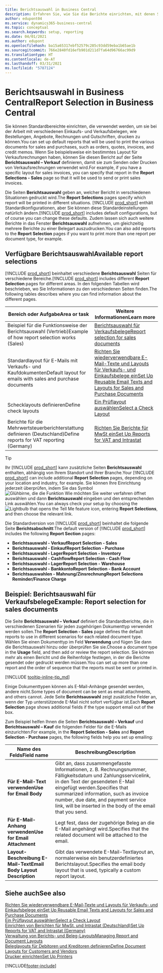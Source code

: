 ```yaml
---
title: Berichtsauswahl in Business Central
description: Erfahren Sie, wie Sie die Berichte einrichten, mit denen Sie verschiedene Arten von Dokumenten in Business Central drucken.
author: edupont04
ms.service: dynamics365-business-central
ms.topic: conceptual
ms.search.keywords: setup, reporting
ms.date: 04/01/2021
ms.author: edupont
ms.openlocfilehash: ba15a65317ebf52579c285c93dd59eba1b65ae1b
ms.sourcegitcommit: 766e2840fd16efb901d211d7fa64d96766ac99d9
ms.translationtype: HT
ms.contentlocale: de-AT
ms.lasthandoff: 03/31/2021
ms.locfileid: "5787124"
---
```

# <a name="report-selection-in-business-central"></a><span data-ttu-id="36817-103">Berichtsauswahl in Business Central</span><span class="sxs-lookup"><span data-stu-id="36817-103">Report Selection in Business Central</span></span>

<span data-ttu-id="36817-104">Sie können Standardbereichte einrichten, die verwendet werden, um sie bei der Arbeit mit verschiedenen Einkaufs- und Verkaufsbelegen, wie Bestellungen, Angebote, Rechnungen und Gutschriften, drucken zu können.</span><span class="sxs-lookup"><span data-stu-id="36817-104">You can set up default reports that will be used to print the various documents for sales and purchases, such as orders, quotes, invoices, and credit memos.</span></span> <span data-ttu-id="36817-105">Wenn Sie beispielsweise ein bestimmtes Layout für Verkaufsrechnungen haben, können Sie diesen Bericht auf der Seite **Berichtsauswahl – Verkauf** definieren, damit sie zum Senden oder Drucken von Verkaufsrechnungen verwendet wird.</span><span class="sxs-lookup"><span data-stu-id="36817-105">For example, if you have a specific layout for sales invoices, you can specify that report in the **Report Selections - Sales** page so that it will be used to send or print sales invoices.</span></span>  

<span data-ttu-id="36817-106">Die Seiten **Berichtsauswahl** geben an, welcher Bericht in verschiedenen Situationen gedruckt wird.</span><span class="sxs-lookup"><span data-stu-id="36817-106">The **Report Selections** pages specify which report will be printed in different situations.</span></span> <span data-ttu-id="36817-107">[!INCLUDE [prod_short](includes/prod_short.md)] enthält Standardkonfigurationen, aber Sie können diese Standardeinstellungen natürlich ändern.</span><span class="sxs-lookup"><span data-stu-id="36817-107">[!INCLUDE [prod_short](includes/prod_short.md)] includes default configurations, but of course you can change these defaults.</span></span> <span data-ttu-id="36817-108">Zudem lassen sich auch weitere Berichte in das Fenster **Berichtsauswahl** aufnehmen, um gleichzeitig mehrere Berichte zu einer Belegart auszudrucken.</span><span class="sxs-lookup"><span data-stu-id="36817-108">You can also add reports to the **Report Selection** pages if you want to print more than one report per document type, for example.</span></span>  

## <a name="available-report-selections"></a><span data-ttu-id="36817-109">Verfügbare Berichtsauswahl</span><span class="sxs-lookup"><span data-stu-id="36817-109">Available report selections</span></span>

<span data-ttu-id="36817-110">[!INCLUDE [prod_short](includes/prod_short.md)] beinhaltet verschiedene **Berichtsauswahl** Seiten für verschiedene Bereiche.</span><span class="sxs-lookup"><span data-stu-id="36817-110">[!INCLUDE [prod_short](includes/prod_short.md)] includes different **Report Selection** pages for different areas.</span></span> <span data-ttu-id="36817-111">In den folgenden Tabellen wird beschrieben, wo Sie Informationen zu den verschiedenen Seiten finden.</span><span class="sxs-lookup"><span data-stu-id="36817-111">The following tables describes where you can find information about the different pages.</span></span>  

|<span data-ttu-id="36817-112">Bereich oder Aufgabe</span><span class="sxs-lookup"><span data-stu-id="36817-112">Area or task</span></span>  |<span data-ttu-id="36817-113">Weitere Informationen</span><span class="sxs-lookup"><span data-stu-id="36817-113">Learn more</span></span>|
|--------------|----------|
|<span data-ttu-id="36817-114">Beispiel für die Funktionsweise der Berichtsauswahl (Vertrieb)</span><span class="sxs-lookup"><span data-stu-id="36817-114">Example of how report selection works (Sales)</span></span>|[<span data-ttu-id="36817-115">Berichtsauswahl für Verkaufsbelege</span><span class="sxs-lookup"><span data-stu-id="36817-115">Report selection for sales documents</span></span>](#example-report-selection-for-sales-documents)|
|<span data-ttu-id="36817-116">Standardlayout für E-Mails mit Verkaufs- und Kaufdokumenten</span><span class="sxs-lookup"><span data-stu-id="36817-116">Default layout for emails with sales and purchase documents</span></span>  |[<span data-ttu-id="36817-117">Richten Sie wiederverwendbare E-Mail-Texte und Layouts für Verkaufs- und Einkaufsbelege ein</span><span class="sxs-lookup"><span data-stu-id="36817-117">Set Up Reusable Email Texts and Layouts for Sales and Purchase Documents</span></span>](admin-how-setup-email.md#set-up-reusable-email-texts-and-layouts-for-sales-and-purchase-documents) |
|<span data-ttu-id="36817-118">Schecklayouts definieren</span><span class="sxs-lookup"><span data-stu-id="36817-118">Define check layouts</span></span>     |[<span data-ttu-id="36817-119">Ein Prüflayout auswählen</span><span class="sxs-lookup"><span data-stu-id="36817-119">Select a Check Layout</span></span>](finance-how-define-check-layouts.md) |
|<span data-ttu-id="36817-120">Berichte für die Mehrwertsteuerberichterstattung definieren (Deutschland)</span><span class="sxs-lookup"><span data-stu-id="36817-120">Define reports for VAT reporting (Germany)</span></span>|[<span data-ttu-id="36817-121">Richten Sie Berichte für MwSt ein</span><span class="sxs-lookup"><span data-stu-id="36817-121">Set Up Reports for VAT and Intrastat</span></span>](LocalFunctionality/Germany/how-to-set-up-reports-for-vat-and-intrastat.md) |

> [!TIP]
> <span data-ttu-id="36817-122">Ihr [!INCLUDE [prod_short](includes/prod_short.md)] kann zusätzliche Seiten **Berichtsauswahl** enthalten, abhängig von Ihrem Standort und Ihrer Branche.</span><span class="sxs-lookup"><span data-stu-id="36817-122">Your [!INCLUDE [prod_short](includes/prod_short.md)] can include additional **Report Selection** pages, depending on your location and industry, for example.</span></span> <span data-ttu-id="36817-123">Sie können Ihre Einrichtung jederzeit überprüfen, indem Sie das Symbol ![Glühbirne, die die Funktion Wie möchten Sie weiter verfahren öffnet](media/ui-search/search_small.png "Tell me-Funktion") auswählen und dann **Berichtsauswahl** eingeben und den entsprechenden Link auswählen.</span><span class="sxs-lookup"><span data-stu-id="36817-123">You can always check your setup by choosing the ![Lightbulb that opens the Tell Me feature](media/ui-search/search_small.png "Tell me what you want to do") icon, entering **Report Selections**, and then choose the relevant link.</span></span>

<span data-ttu-id="36817-124">Die Standardversion von [!INCLUDE [prod_short](includes/prod_short.md)] beinhaltet die folgende Seite **Berichtsabschnitt**:</span><span class="sxs-lookup"><span data-stu-id="36817-124">The default version of [!INCLUDE [prod_short](includes/prod_short.md)] includes the following **Report Section** pages:</span></span>

* <span data-ttu-id="36817-125">**Berichtsauswahl - Verkauf**</span><span class="sxs-lookup"><span data-stu-id="36817-125">**Report Selection - Sales**</span></span>  
* <span data-ttu-id="36817-126">**Berichtsauswahl - Einkauf**</span><span class="sxs-lookup"><span data-stu-id="36817-126">**Report Selection - Purchase**</span></span>  
* <span data-ttu-id="36817-127">**Berichtsauswahl - Lager**</span><span class="sxs-lookup"><span data-stu-id="36817-127">**Report Selection - Inventory**</span></span>  
* <span data-ttu-id="36817-128">**Berichtsauswahl - Cashflow**</span><span class="sxs-lookup"><span data-stu-id="36817-128">**Report Selection - Cash Flow**</span></span>  
* <span data-ttu-id="36817-129">**Berichtsauswahl – Lager**</span><span class="sxs-lookup"><span data-stu-id="36817-129">**Report Selection - Warehouse**</span></span>  
* <span data-ttu-id="36817-130">**Berichtsauswahl - Bankkonto**</span><span class="sxs-lookup"><span data-stu-id="36817-130">**Report Selection - Bank Account**</span></span>  
* <span data-ttu-id="36817-131">**Berichtsauswahlen - Mahnung/Zinsrechnung**</span><span class="sxs-lookup"><span data-stu-id="36817-131">**Report Selections Reminder/Finance Charge**</span></span>  

## <a name="example-report-selection-for-sales-documents"></a><span data-ttu-id="36817-132">Beispiel: Berichtsauswahl für Verkaufsbelege</span><span class="sxs-lookup"><span data-stu-id="36817-132">Example: Report selection for sales documents</span></span>

<span data-ttu-id="36817-133">Die Seite **Berichtsauswahl – Verkauf** definiert die Standardberichte, die in verschiedenen Szenarien für jeden zugehörigen Dokumenttyp verwendet werden sollen.</span><span class="sxs-lookup"><span data-stu-id="36817-133">The **Report Selection - Sales** page defines the default reports to use in different scenarios for each related document type.</span></span> <span data-ttu-id="36817-134">Wählen Sie einen Dokumenttyp im Feld **Verwendung** und fügen Sie dann die Berichtsauswahl hinzu oder überprüfen Sie sie.</span><span class="sxs-lookup"><span data-stu-id="36817-134">Choose a document type in the **Usage** field, and then add or review the report selection.</span></span> <span data-ttu-id="36817-135">Sie können mehr als einen Bericht und die Reihenfolge festlegen, in der die Berichte gesendet oder gedruckt werden müssen.</span><span class="sxs-lookup"><span data-stu-id="36817-135">You can set up more than one report and the order of sequence that the reports must be sent or printed in.</span></span>  

[!INCLUDE [tooltip-inline-tip_md](includes/tooltip-inline-tip_md.md)]

<span data-ttu-id="36817-136">Einige Dokumenttypen können als E-Mail-Anhänge gesendet werden, andere nicht.</span><span class="sxs-lookup"><span data-stu-id="36817-136">Some types of document can be sent as email attachments, and others cannot.</span></span> <span data-ttu-id="36817-137">Jede Seite **Berichtsauswahl** zeigt zusätzliche Felder an, wenn der Typ unterstützende E-Mail nicht sofort verfügbar ist.</span><span class="sxs-lookup"><span data-stu-id="36817-137">Each **Report Selection** page shows additional fields if the type support email out of the box.</span></span>  

<span data-ttu-id="36817-138">Zum Beispiel helfen Ihnen die Seiten **Berichtsauswahl – Verkauf** und **Berichtsauswahl – Kauf** die folgenden Felder für die E-Mails einzurichten:</span><span class="sxs-lookup"><span data-stu-id="36817-138">For example, in the **Report Selection - Sales** and **Report Selection - Purchase** pages, the following fields help you set up emailing:</span></span>

|<span data-ttu-id="36817-139">Name des Felds</span><span class="sxs-lookup"><span data-stu-id="36817-139">Field name</span></span> |<span data-ttu-id="36817-140">Beschreibung</span><span class="sxs-lookup"><span data-stu-id="36817-140">Description</span></span>  |
|-----------|-------------|
|<span data-ttu-id="36817-141">**Für E-Mail-Text verwenden**</span><span class="sxs-lookup"><span data-stu-id="36817-141">**Use for Email Body**</span></span>| <span data-ttu-id="36817-142">Gibt an, dass zusammengefasste Informationen, z. B. Rechnungsnummer, Fälligkeitsdatum und Zahlungsservicelink, in den Text der gesendeten E-Mail eingefügt werden.</span><span class="sxs-lookup"><span data-stu-id="36817-142">Specifies that summarized information, such as invoice number, due date, and payment service link, will be inserted in the body of the email that you send.</span></span>        |
|<span data-ttu-id="36817-143">**Für E-Mail-Anhang verwenden**</span><span class="sxs-lookup"><span data-stu-id="36817-143">**Use for Email Attachment**</span></span>| <span data-ttu-id="36817-144">Legt fest, dass der zugehörige Beleg an die E-Mail angehängt wird.</span><span class="sxs-lookup"><span data-stu-id="36817-144">Specifies that the related document will be attached to the email.</span></span>|
|<span data-ttu-id="36817-145">**Layout-Beschreibung E-Mail-Text**</span><span class="sxs-lookup"><span data-stu-id="36817-145">**Email Body Layout Description**</span></span>|<span data-ttu-id="36817-146">Gibt das verwendete E-Mail-Textlayout an, normalerweise ein benutzerdefiniertes Berichtslayout.</span><span class="sxs-lookup"><span data-stu-id="36817-146">Specifies the email body layout that is used, typically a custom report layout.</span></span> |

## <a name="see-also"></a><span data-ttu-id="36817-147">Siehe auch</span><span class="sxs-lookup"><span data-stu-id="36817-147">See also</span></span>

[<span data-ttu-id="36817-148">Richten Sie wiederverwendbare E-Mail-Texte und Layouts für Verkaufs- und Einkaufsbelege ein</span><span class="sxs-lookup"><span data-stu-id="36817-148">Set Up Reusable Email Texts and Layouts for Sales and Purchase Documents</span></span>](admin-how-setup-email.md#set-up-reusable-email-texts-and-layouts-for-sales-and-purchase-documents)  
[<span data-ttu-id="36817-149">Ein Prüflayout auswählen</span><span class="sxs-lookup"><span data-stu-id="36817-149">Select a Check Layout</span></span>](finance-how-define-check-layouts.md)  
[<span data-ttu-id="36817-150">Einrichten von Berichten für MwSt. und Intrastat (Deutschland)</span><span class="sxs-lookup"><span data-stu-id="36817-150">Set Up Reports for VAT and Intrastat (Germany)</span></span>](LocalFunctionality/Germany/how-to-set-up-reports-for-vat-and-intrastat.md)  
[<span data-ttu-id="36817-151">Verwaltung von Berichts- und Beleg-Layouts</span><span class="sxs-lookup"><span data-stu-id="36817-151">Managing Report and Document Layouts</span></span>](ui-manage-report-layouts.md)  
[<span data-ttu-id="36817-152">Beleglayouts für Debitoren und Kreditoren definieren</span><span class="sxs-lookup"><span data-stu-id="36817-152">Define Document Layouts for Customers and Vendors</span></span>](ui-define-customer-vendor-document-layouts.md)  
[<span data-ttu-id="36817-153">Drucker einrichten</span><span class="sxs-lookup"><span data-stu-id="36817-153">Set Up Printers</span></span>](ui-specify-printer-selection-reports.md)  


[!INCLUDE[footer-include](includes/footer-banner.md)]